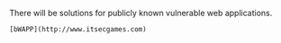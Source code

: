 There will be solutions for publicly known vulnerable web applications.

    [bWAPP](http://www.itsecgames.com)

